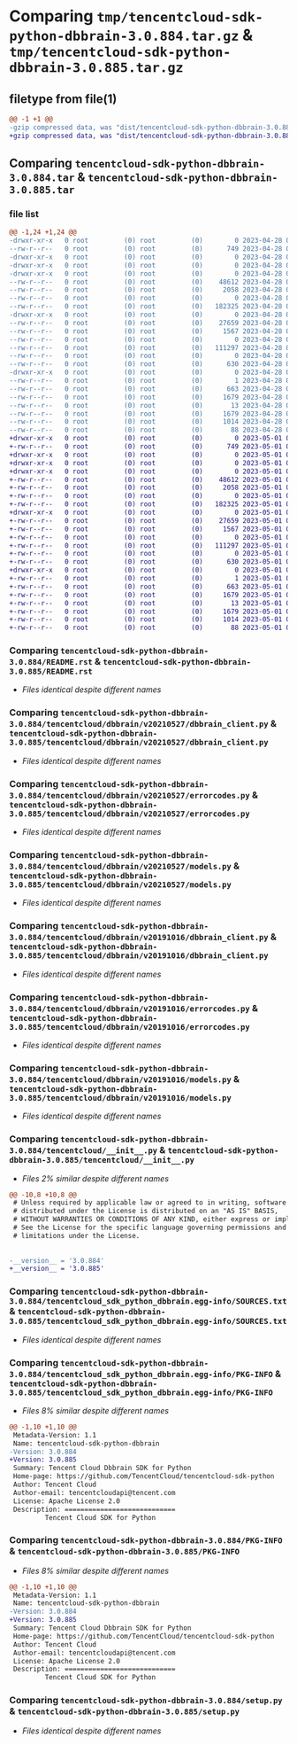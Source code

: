 # Comparing `tmp/tencentcloud-sdk-python-dbbrain-3.0.884.tar.gz` & `tmp/tencentcloud-sdk-python-dbbrain-3.0.885.tar.gz`

## filetype from file(1)

```diff
@@ -1 +1 @@
-gzip compressed data, was "dist/tencentcloud-sdk-python-dbbrain-3.0.884.tar", last modified: Fri Apr 28 02:14:10 2023, max compression
+gzip compressed data, was "dist/tencentcloud-sdk-python-dbbrain-3.0.885.tar", last modified: Mon May  1 00:34:42 2023, max compression
```

## Comparing `tencentcloud-sdk-python-dbbrain-3.0.884.tar` & `tencentcloud-sdk-python-dbbrain-3.0.885.tar`

### file list

```diff
@@ -1,24 +1,24 @@
-drwxr-xr-x   0 root         (0) root         (0)        0 2023-04-28 02:14:10.000000 tencentcloud-sdk-python-dbbrain-3.0.884/
--rw-r--r--   0 root         (0) root         (0)      749 2023-04-28 02:14:10.000000 tencentcloud-sdk-python-dbbrain-3.0.884/README.rst
-drwxr-xr-x   0 root         (0) root         (0)        0 2023-04-28 02:14:10.000000 tencentcloud-sdk-python-dbbrain-3.0.884/tencentcloud/
-drwxr-xr-x   0 root         (0) root         (0)        0 2023-04-28 02:14:10.000000 tencentcloud-sdk-python-dbbrain-3.0.884/tencentcloud/dbbrain/
-drwxr-xr-x   0 root         (0) root         (0)        0 2023-04-28 02:14:10.000000 tencentcloud-sdk-python-dbbrain-3.0.884/tencentcloud/dbbrain/v20210527/
--rw-r--r--   0 root         (0) root         (0)    48612 2023-04-28 02:14:10.000000 tencentcloud-sdk-python-dbbrain-3.0.884/tencentcloud/dbbrain/v20210527/dbbrain_client.py
--rw-r--r--   0 root         (0) root         (0)     2058 2023-04-28 02:14:10.000000 tencentcloud-sdk-python-dbbrain-3.0.884/tencentcloud/dbbrain/v20210527/errorcodes.py
--rw-r--r--   0 root         (0) root         (0)        0 2023-04-28 02:14:10.000000 tencentcloud-sdk-python-dbbrain-3.0.884/tencentcloud/dbbrain/v20210527/__init__.py
--rw-r--r--   0 root         (0) root         (0)   182325 2023-04-28 02:14:10.000000 tencentcloud-sdk-python-dbbrain-3.0.884/tencentcloud/dbbrain/v20210527/models.py
-drwxr-xr-x   0 root         (0) root         (0)        0 2023-04-28 02:14:10.000000 tencentcloud-sdk-python-dbbrain-3.0.884/tencentcloud/dbbrain/v20191016/
--rw-r--r--   0 root         (0) root         (0)    27659 2023-04-28 02:14:10.000000 tencentcloud-sdk-python-dbbrain-3.0.884/tencentcloud/dbbrain/v20191016/dbbrain_client.py
--rw-r--r--   0 root         (0) root         (0)     1567 2023-04-28 02:14:10.000000 tencentcloud-sdk-python-dbbrain-3.0.884/tencentcloud/dbbrain/v20191016/errorcodes.py
--rw-r--r--   0 root         (0) root         (0)        0 2023-04-28 02:14:10.000000 tencentcloud-sdk-python-dbbrain-3.0.884/tencentcloud/dbbrain/v20191016/__init__.py
--rw-r--r--   0 root         (0) root         (0)   111297 2023-04-28 02:14:10.000000 tencentcloud-sdk-python-dbbrain-3.0.884/tencentcloud/dbbrain/v20191016/models.py
--rw-r--r--   0 root         (0) root         (0)        0 2023-04-28 02:14:10.000000 tencentcloud-sdk-python-dbbrain-3.0.884/tencentcloud/dbbrain/__init__.py
--rw-r--r--   0 root         (0) root         (0)      630 2023-04-28 02:14:10.000000 tencentcloud-sdk-python-dbbrain-3.0.884/tencentcloud/__init__.py
-drwxr-xr-x   0 root         (0) root         (0)        0 2023-04-28 02:14:10.000000 tencentcloud-sdk-python-dbbrain-3.0.884/tencentcloud_sdk_python_dbbrain.egg-info/
--rw-r--r--   0 root         (0) root         (0)        1 2023-04-28 02:14:10.000000 tencentcloud-sdk-python-dbbrain-3.0.884/tencentcloud_sdk_python_dbbrain.egg-info/dependency_links.txt
--rw-r--r--   0 root         (0) root         (0)      663 2023-04-28 02:14:10.000000 tencentcloud-sdk-python-dbbrain-3.0.884/tencentcloud_sdk_python_dbbrain.egg-info/SOURCES.txt
--rw-r--r--   0 root         (0) root         (0)     1679 2023-04-28 02:14:10.000000 tencentcloud-sdk-python-dbbrain-3.0.884/tencentcloud_sdk_python_dbbrain.egg-info/PKG-INFO
--rw-r--r--   0 root         (0) root         (0)       13 2023-04-28 02:14:10.000000 tencentcloud-sdk-python-dbbrain-3.0.884/tencentcloud_sdk_python_dbbrain.egg-info/top_level.txt
--rw-r--r--   0 root         (0) root         (0)     1679 2023-04-28 02:14:10.000000 tencentcloud-sdk-python-dbbrain-3.0.884/PKG-INFO
--rw-r--r--   0 root         (0) root         (0)     1014 2023-04-28 02:14:10.000000 tencentcloud-sdk-python-dbbrain-3.0.884/setup.py
--rw-r--r--   0 root         (0) root         (0)       88 2023-04-28 02:14:10.000000 tencentcloud-sdk-python-dbbrain-3.0.884/setup.cfg
+drwxr-xr-x   0 root         (0) root         (0)        0 2023-05-01 00:34:42.000000 tencentcloud-sdk-python-dbbrain-3.0.885/
+-rw-r--r--   0 root         (0) root         (0)      749 2023-05-01 00:34:42.000000 tencentcloud-sdk-python-dbbrain-3.0.885/README.rst
+drwxr-xr-x   0 root         (0) root         (0)        0 2023-05-01 00:34:42.000000 tencentcloud-sdk-python-dbbrain-3.0.885/tencentcloud/
+drwxr-xr-x   0 root         (0) root         (0)        0 2023-05-01 00:34:42.000000 tencentcloud-sdk-python-dbbrain-3.0.885/tencentcloud/dbbrain/
+drwxr-xr-x   0 root         (0) root         (0)        0 2023-05-01 00:34:42.000000 tencentcloud-sdk-python-dbbrain-3.0.885/tencentcloud/dbbrain/v20210527/
+-rw-r--r--   0 root         (0) root         (0)    48612 2023-05-01 00:34:42.000000 tencentcloud-sdk-python-dbbrain-3.0.885/tencentcloud/dbbrain/v20210527/dbbrain_client.py
+-rw-r--r--   0 root         (0) root         (0)     2058 2023-05-01 00:34:42.000000 tencentcloud-sdk-python-dbbrain-3.0.885/tencentcloud/dbbrain/v20210527/errorcodes.py
+-rw-r--r--   0 root         (0) root         (0)        0 2023-05-01 00:34:42.000000 tencentcloud-sdk-python-dbbrain-3.0.885/tencentcloud/dbbrain/v20210527/__init__.py
+-rw-r--r--   0 root         (0) root         (0)   182325 2023-05-01 00:34:42.000000 tencentcloud-sdk-python-dbbrain-3.0.885/tencentcloud/dbbrain/v20210527/models.py
+drwxr-xr-x   0 root         (0) root         (0)        0 2023-05-01 00:34:42.000000 tencentcloud-sdk-python-dbbrain-3.0.885/tencentcloud/dbbrain/v20191016/
+-rw-r--r--   0 root         (0) root         (0)    27659 2023-05-01 00:34:42.000000 tencentcloud-sdk-python-dbbrain-3.0.885/tencentcloud/dbbrain/v20191016/dbbrain_client.py
+-rw-r--r--   0 root         (0) root         (0)     1567 2023-05-01 00:34:42.000000 tencentcloud-sdk-python-dbbrain-3.0.885/tencentcloud/dbbrain/v20191016/errorcodes.py
+-rw-r--r--   0 root         (0) root         (0)        0 2023-05-01 00:34:42.000000 tencentcloud-sdk-python-dbbrain-3.0.885/tencentcloud/dbbrain/v20191016/__init__.py
+-rw-r--r--   0 root         (0) root         (0)   111297 2023-05-01 00:34:42.000000 tencentcloud-sdk-python-dbbrain-3.0.885/tencentcloud/dbbrain/v20191016/models.py
+-rw-r--r--   0 root         (0) root         (0)        0 2023-05-01 00:34:42.000000 tencentcloud-sdk-python-dbbrain-3.0.885/tencentcloud/dbbrain/__init__.py
+-rw-r--r--   0 root         (0) root         (0)      630 2023-05-01 00:34:42.000000 tencentcloud-sdk-python-dbbrain-3.0.885/tencentcloud/__init__.py
+drwxr-xr-x   0 root         (0) root         (0)        0 2023-05-01 00:34:42.000000 tencentcloud-sdk-python-dbbrain-3.0.885/tencentcloud_sdk_python_dbbrain.egg-info/
+-rw-r--r--   0 root         (0) root         (0)        1 2023-05-01 00:34:42.000000 tencentcloud-sdk-python-dbbrain-3.0.885/tencentcloud_sdk_python_dbbrain.egg-info/dependency_links.txt
+-rw-r--r--   0 root         (0) root         (0)      663 2023-05-01 00:34:42.000000 tencentcloud-sdk-python-dbbrain-3.0.885/tencentcloud_sdk_python_dbbrain.egg-info/SOURCES.txt
+-rw-r--r--   0 root         (0) root         (0)     1679 2023-05-01 00:34:42.000000 tencentcloud-sdk-python-dbbrain-3.0.885/tencentcloud_sdk_python_dbbrain.egg-info/PKG-INFO
+-rw-r--r--   0 root         (0) root         (0)       13 2023-05-01 00:34:42.000000 tencentcloud-sdk-python-dbbrain-3.0.885/tencentcloud_sdk_python_dbbrain.egg-info/top_level.txt
+-rw-r--r--   0 root         (0) root         (0)     1679 2023-05-01 00:34:42.000000 tencentcloud-sdk-python-dbbrain-3.0.885/PKG-INFO
+-rw-r--r--   0 root         (0) root         (0)     1014 2023-05-01 00:34:42.000000 tencentcloud-sdk-python-dbbrain-3.0.885/setup.py
+-rw-r--r--   0 root         (0) root         (0)       88 2023-05-01 00:34:42.000000 tencentcloud-sdk-python-dbbrain-3.0.885/setup.cfg
```

### Comparing `tencentcloud-sdk-python-dbbrain-3.0.884/README.rst` & `tencentcloud-sdk-python-dbbrain-3.0.885/README.rst`

 * *Files identical despite different names*

### Comparing `tencentcloud-sdk-python-dbbrain-3.0.884/tencentcloud/dbbrain/v20210527/dbbrain_client.py` & `tencentcloud-sdk-python-dbbrain-3.0.885/tencentcloud/dbbrain/v20210527/dbbrain_client.py`

 * *Files identical despite different names*

### Comparing `tencentcloud-sdk-python-dbbrain-3.0.884/tencentcloud/dbbrain/v20210527/errorcodes.py` & `tencentcloud-sdk-python-dbbrain-3.0.885/tencentcloud/dbbrain/v20210527/errorcodes.py`

 * *Files identical despite different names*

### Comparing `tencentcloud-sdk-python-dbbrain-3.0.884/tencentcloud/dbbrain/v20210527/models.py` & `tencentcloud-sdk-python-dbbrain-3.0.885/tencentcloud/dbbrain/v20210527/models.py`

 * *Files identical despite different names*

### Comparing `tencentcloud-sdk-python-dbbrain-3.0.884/tencentcloud/dbbrain/v20191016/dbbrain_client.py` & `tencentcloud-sdk-python-dbbrain-3.0.885/tencentcloud/dbbrain/v20191016/dbbrain_client.py`

 * *Files identical despite different names*

### Comparing `tencentcloud-sdk-python-dbbrain-3.0.884/tencentcloud/dbbrain/v20191016/errorcodes.py` & `tencentcloud-sdk-python-dbbrain-3.0.885/tencentcloud/dbbrain/v20191016/errorcodes.py`

 * *Files identical despite different names*

### Comparing `tencentcloud-sdk-python-dbbrain-3.0.884/tencentcloud/dbbrain/v20191016/models.py` & `tencentcloud-sdk-python-dbbrain-3.0.885/tencentcloud/dbbrain/v20191016/models.py`

 * *Files identical despite different names*

### Comparing `tencentcloud-sdk-python-dbbrain-3.0.884/tencentcloud/__init__.py` & `tencentcloud-sdk-python-dbbrain-3.0.885/tencentcloud/__init__.py`

 * *Files 2% similar despite different names*

```diff
@@ -10,8 +10,8 @@
 # Unless required by applicable law or agreed to in writing, software
 # distributed under the License is distributed on an "AS IS" BASIS,
 # WITHOUT WARRANTIES OR CONDITIONS OF ANY KIND, either express or implied.
 # See the License for the specific language governing permissions and
 # limitations under the License.
 
 
-__version__ = '3.0.884'
+__version__ = '3.0.885'
```

### Comparing `tencentcloud-sdk-python-dbbrain-3.0.884/tencentcloud_sdk_python_dbbrain.egg-info/SOURCES.txt` & `tencentcloud-sdk-python-dbbrain-3.0.885/tencentcloud_sdk_python_dbbrain.egg-info/SOURCES.txt`

 * *Files identical despite different names*

### Comparing `tencentcloud-sdk-python-dbbrain-3.0.884/tencentcloud_sdk_python_dbbrain.egg-info/PKG-INFO` & `tencentcloud-sdk-python-dbbrain-3.0.885/tencentcloud_sdk_python_dbbrain.egg-info/PKG-INFO`

 * *Files 8% similar despite different names*

```diff
@@ -1,10 +1,10 @@
 Metadata-Version: 1.1
 Name: tencentcloud-sdk-python-dbbrain
-Version: 3.0.884
+Version: 3.0.885
 Summary: Tencent Cloud Dbbrain SDK for Python
 Home-page: https://github.com/TencentCloud/tencentcloud-sdk-python
 Author: Tencent Cloud
 Author-email: tencentcloudapi@tencent.com
 License: Apache License 2.0
 Description: ============================
         Tencent Cloud SDK for Python
```

### Comparing `tencentcloud-sdk-python-dbbrain-3.0.884/PKG-INFO` & `tencentcloud-sdk-python-dbbrain-3.0.885/PKG-INFO`

 * *Files 8% similar despite different names*

```diff
@@ -1,10 +1,10 @@
 Metadata-Version: 1.1
 Name: tencentcloud-sdk-python-dbbrain
-Version: 3.0.884
+Version: 3.0.885
 Summary: Tencent Cloud Dbbrain SDK for Python
 Home-page: https://github.com/TencentCloud/tencentcloud-sdk-python
 Author: Tencent Cloud
 Author-email: tencentcloudapi@tencent.com
 License: Apache License 2.0
 Description: ============================
         Tencent Cloud SDK for Python
```

### Comparing `tencentcloud-sdk-python-dbbrain-3.0.884/setup.py` & `tencentcloud-sdk-python-dbbrain-3.0.885/setup.py`

 * *Files identical despite different names*

